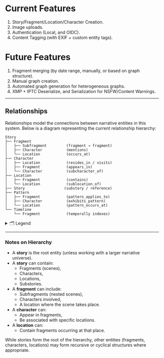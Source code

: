 # Current Features

1. Story/Fragment/Location/Character Creation.
2. Image uploads.
3. Authentication (Local, and OIDC).
4. Content Tagging (with EXIF + custom entity tags).

# Future Features

1. Fragment merging (by date range, manually, or based on graph structure).
2. Manual graph creation.
3. Automated graph generation for heterogeneous graphs.
4. XMP + IPTC Deserialize, and Serialization for NSFW/Content Warnings.

---

## Relationships

Relationships model the connections between narrative entities in this system. Below is a diagram representing the current relationship hierarchy:

```
Story
├── Fragment
│   ├── Subfragment         (fragment → fragment)
│   ├── Character           (mentions)
│   └── Location            (occurs_at)
├── Character
│   ├── Location            (resides_in / visits)
│   ├── Fragment            (appears_in)
│   └── Character           (subcharacter_of)
├── Location
│   ├── Fragment            (contains)
│   └── Location            (sublocation_of)
├── Story                  (substory / reference)
├── Pattern
│   ├── Fragment            (pattern_applies_to)
│   ├── Character           (exhibits_pattern)
│   └── Location            (pattern_occurs_at)
└── Timeline
    └── Fragment            (temporally indexes)
```

<details>
<summary>🗂 Legend</summary>

| Label         | Source → Target         | Description                                         |
|---------------|-------------------------|-----------------------------------------------------|
| `fragment`    | Story → Fragment        | Story contains this narrative fragment              |
| `subfragment` | Fragment → Fragment     | Fragment contains a nested scene or subfragment     |
| `mentions`    | Fragment → Character    | Character is involved in the fragment               |
| `occurs_at`   | Fragment → Location     | Fragment takes place at the specified location      |
| `character`   | Story → Character       | Character appears in the story                      |
| `location`    | Story → Location        | Location is relevant to the story                   |
| `resides_in`  | Character → Location    | Character resides in or is associated with location |
| `appears_in`  | Character → Fragment    | Character appears in the scene                      |
| `contains`    | Location → Fragment     | Location contains the given fragment                |
| `substory`    | Story → Story           | A nested or referenced substory                     |

</details>

---

### Notes on Hierarchy

- A **story** is the root entity (unless working with a larger narrative universe).
- A **story** can contain:
  - Fragments (scenes),
  - Characters,
  - Locations,
  - Substories.
- A **fragment** can include:
  - Subfragments (nested scenes),
  - Characters involved,
  - A location where the scene takes place.
- A **character** can:
  - Appear in fragments,
  - Be associated with specific locations.
- A **location** can:
  - Contain fragments occurring at that place.

While stories form the root of the hierarchy, other entities (fragments, characters, locations) may form recursive or cyclical structures where appropriate.
